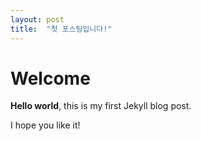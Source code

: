 ```yaml
---
layout: post
title:  "첫 포스팅입니다!"
---
```


# Welcome

**Hello world**, this is my first Jekyll blog post.

I hope you like it!

